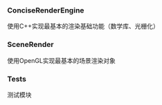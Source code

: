 ### ConciseRenderEngine
使用C++实现最基本的渲染基础功能（数学库、光栅化）

### SceneRender
使用OpenGL实现最基本的场景渲染对象

### Tests
测试模块